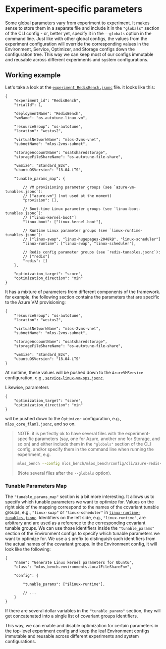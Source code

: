 # Experiment-specific parameters

Some global parameters vary from experiment to experiment.
It makes sense to store them in a separate file and include it in the `"globals"` section of the CLI config - or, better yet, specify it in the `--globals` option in the command line.
Just like with other global configs, the values from the experiment configuration will override the corresponding values in the Environment, Service, Optimizer, and Storage configs down the configuration tree.
This way we can keep most of our configs immutable and reusable across different experiments and system configurations.

## Working example

Let's take a look at the [`experiment_RedisBench.jsonc`](experiment_RedisBench.jsonc) file.
it looks like this:

```jsonc
{
    "experiment_id": "RedisBench",
    "trialId": 1,

    "deploymentName": "RedisBench",
    "vmName": "os-autotune-linux-vm",

    "resourceGroup": "os-autotune",
    "location": "westus2",

    "virtualNetworkName": "mlos-2vms-vnet",
    "subnetName": "mlos-2vms-subnet",

    "storageAccountName": "osatsharedstorage",
    "storageFileShareName": "os-autotune-file-share",

    "vmSize": "Standard_B2s",
    "ubuntuOSVersion": "18.04-LTS",

    "tunable_params_map": {

        // VM provisioning parameter groups (see `azure-vm-tunables.jsonc`):
        // ["azure-vm"] (not used at the moment)
        "provision": [],

        // Boot-time Linux parameter groups (see `linux-boot-tunables.jsonc`):
        // ["linux-kernel-boot"]
        "linux-boot": ["linux-kernel-boot"],

        // Runtime Linux parameter groups (see `linux-runtime-tunables.jsonc`):
        // ["linux-swap", "linux-hugepages-2048kB", "linux-scheduler"]
        "linux-runtime": ["linux-swap", "linux-scheduler"],

        // Redis config parameter groups (see `redis-tunables.jsonc`):
        // ["redis"]
        "redis": []
    },

    "optimization_target": "score",
    "optimization_direction": "min"
}
```

It has a mixture of parameters from different components of the framework. for example, the following section contains the parameters that are specific to the Azure VM provisioning:

```jsonc
{
    "resourceGroup": "os-autotune",
    "location": "westus2",

    "virtualNetworkName": "mlos-2vms-vnet",
    "subnetName": "mlos-2vms-subnet",

    "storageAccountName": "osatsharedstorage",
    "storageFileShareName": "os-autotune-file-share",

    "vmSize": "Standard_B2s",
    "ubuntuOSVersion": "18.04-LTS"
}
```

At runtime, these values will be pushed down to the `AzureVMService` configuration, e.g., [`service-linux-vm-ops.jsonc`](../services/remote/azure/service-linux-vm-ops.jsonc).

Likewise, parameters

```jsonc
{
    "optimization_target": "score",
    "optimization_direction": "min"
}
```

will be pushed down to the `Optimizer` configuration, e.g., [`mlos_core_flaml.jsonc`](../optimizers/mlos_core_flaml.jsonc), and so on.

> NOTE: it is perfectly ok to have several files with the experiment-specific parameters (say, one for Azure, another one for Storage, and so on) and either include them in the `"globals"` section of the CLI config, and/or specify them in the command line when running the experiment, e.g.
>
> ```bash
> mlos_bench --config mlos_bench/mlos_bench/config/cli/azure-redis-opt.jsonc --globals experiment_Redis_Azure.jsonc experiment_Redis_Tunables.jsonc --max_iterations 10
> ```
>
> (Note several files after the `--globals` option).

### Tunable Parameters Map

The `"tunable_params_map"` section is a bit more interesting.
It allows us to specify which tunable parameters we want to optimize for.
Values on the right side of the mapping correspond to the names of the covariant tunable groups, e.g., `"linux-swap"` or `"linux-scheduler"` in [`linux-runtime-tunables.jsonc`](../environments/os/linux/runtime/linux-runtime-tunables.jsonc).
Identifiers on the left side, e.g., `"linux-runtime"`, are arbitrary and are used as a reference to the corresponding covariant tunable groups.
We can use those identifiers inside the `"tunable_params"` section of the Environment configs to specify which tunable parameters we want to optimize for.
We use a `$` prefix to distinguish such identifiers from the actual names of the covariant groups.
In the Environment config, it will look like the following:

```jsonc
{
    "name": "Generate Linux kernel parameters for Ubuntu",
    "class": "mlos_bench.environments.LocalFileShareEnv",

    "config": {

        "tunable_params": ["$linux-runtime"],

        // ...
    }
}
```

If there are several dollar variables in the `"tunable_params"` section, they will get concatenated into a single list of covariant groups identifiers.

This way, we can enable and disable optimization for certain parameters in the top-level experiment config and keep the leaf Environment configs immutable and reusable across different experiments and system configurations.

